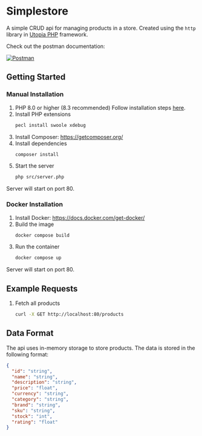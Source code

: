 # Simplestore

A simple CRUD api for managing products in a store. Created using the `http` library in [Utopia PHP](https://github.com/utopia-php/http) framework.

Check out the postman documentation:

[![Postman](https://img.shields.io/badge/Postman-FF6C37?style=for-the-badge&logo=postman&logoColor=white)](https://documenter.getpostman.com/view/26816728/2sAYJ6BKkp)
## Getting Started

### Manual Installation

1. PHP 8.0 or higher (8.3 recommended)
Follow installation steps [here](https://www.php.net/manual/en/install.php).
2. Install PHP extensions
    ```bash
    pecl install swoole xdebug
    ```
3. Install Composer: https://getcomposer.org/
4. Install dependencies
    ```bash
    composer install
    ```
5. Start the server
    ```bash
    php src/server.php
    ```

Server will start on port 80.

### Docker Installation

1. Install Docker: https://docs.docker.com/get-docker/
2. Build the image
    ```bash
    docker compose build
    ```
3. Run the container
    ```bash
    docker compose up
    ```
Server will start on port 80.

## Example Requests

1. Fetch all products
    ```bash
    curl -X GET http://localhost:80/products
    ```

## Data Format

The api uses in-memory storage to store products. The data is stored in the following format:

```json
{
  "id": "string",
  "name": "string",
  "description": "string",
  "price": "float",
  "currency": "string",
  "category": "string",
  "brand": "string",
  "sku": "string",
  "stock": "int",
  "rating": "float"
}
```
